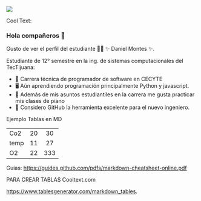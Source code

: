 ![]((https://www.amadeusescuelademusica.es/descubriendo-los-instrumentos-el-piano/))

<a href="http://cooltext.com" target="_top"><img src="https://cooltext.com/images/ct_pixel.gif" width="80" height="15" alt="Cool Text: Logo and Graphics Generator" border="0" /></a>


### Hola compañeros 👋

Gusto de ver el perfil del estudiante 👨‍🏫 ✨ Daniel Montes ✨.

Estudiante de 12° semestre en la ing. de sistemas computacionales del TecTijuana:

- 🔭 Carrera técnica de programador de software en CECYTE
- 🖥  Aún aprendiendo programación principalmente Python y javascript.
- 📲 Además de mis asuntos estudiantiles en la carrera me gusta practicar mis clases de piano
- 🤔 Considero GitHub la herramienta excelente para el nuevo ingeniero.


Ejemplo Tablas en MD

|  	|   	|    	|
|----------	|:--:	|:---:	|
| Co2      	| 20 	|  30 	|
| temp     	| 11 	|  27 	|
| O2       	| 22 	| 333 	|

Guias:
https://guides.github.com/pdfs/markdown-cheatsheet-online.pdf

PARA CREAR TABLAS
Cooltext.com

https://www.tablesgenerator.com/markdown_tables. 
